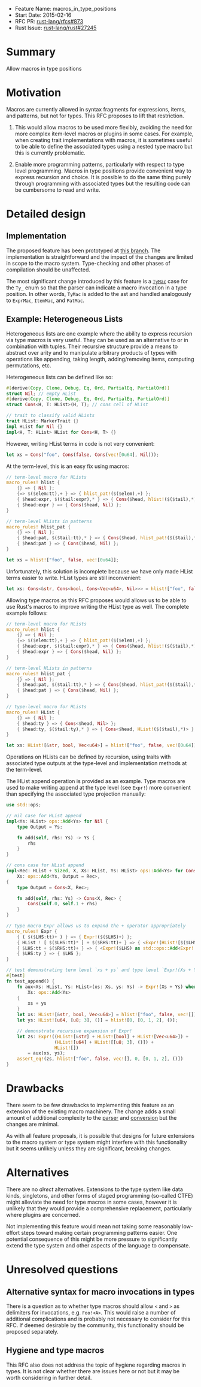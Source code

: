 - Feature Name: macros_in_type_positions
- Start Date: 2015-02-16
- RFC PR: [rust-lang/rfcs#873](https://github.com/rust-lang/rfcs/pull/873)
- Rust Issue: [rust-lang/rust#27245](https://github.com/rust-lang/rust/issues/27245)

# Summary

Allow macros in type positions

# Motivation

Macros are currently allowed in syntax fragments for expressions,
items, and patterns, but not for types. This RFC proposes to lift that
restriction.

1. This would allow macros to be used more flexibly, avoiding the
  need for more complex item-level macros or plugins in some
  cases. For example, when creating trait implementations with
  macros, it is sometimes useful to be able to define the
  associated types using a nested type macro but this is
  currently problematic.

2. Enable more programming patterns, particularly with respect to
  type level programming. Macros in type positions provide
  convenient way to express recursion and choice. It is possible
  to do the same thing purely through programming with associated
  types but the resulting code can be cumbersome to read and write.


# Detailed design

## Implementation

The proposed feature has been prototyped at
[this branch](https://github.com/freebroccolo/rust/commits/feature/type_macros). The
implementation is straightforward and the impact of the changes are
limited in scope to the macro system. Type-checking and other phases
of compilation should be unaffected.

The most significant change introduced by this feature is a
[`TyMac`](https://github.com/freebroccolo/rust/blob/f8f8dbb6d332c364ecf26b248ce5f872a7a67019/src/libsyntax/ast.rs#L1274-L1275)
case for the `Ty_` enum so that the parser can indicate a macro
invocation in a type position. In other words, `TyMac` is added to the
ast and handled analogously to `ExprMac`, `ItemMac`, and `PatMac`.

## Example: Heterogeneous Lists

Heterogeneous lists are one example where the ability to express
recursion via type macros is very useful. They can be used as an
alternative to or in combination with tuples. Their recursive
structure provide a means to abstract over arity and to manipulate
arbitrary products of types with operations like appending, taking
length, adding/removing items, computing permutations, etc.

Heterogeneous lists can be defined like so:

```rust
#[derive(Copy, Clone, Debug, Eq, Ord, PartialEq, PartialOrd)]
struct Nil; // empty HList
#[derive(Copy, Clone, Debug, Eq, Ord, PartialEq, PartialOrd)]
struct Cons<H, T: HList>(H, T); // cons cell of HList

// trait to classify valid HLists
trait HList: MarkerTrait {}
impl HList for Nil {}
impl<H, T: HList> HList for Cons<H, T> {}
```

However, writing HList terms in code is not very convenient:

```rust
let xs = Cons("foo", Cons(false, Cons(vec![0u64], Nil)));
```

At the term-level, this is an easy fix using macros:

```rust
// term-level macro for HLists
macro_rules! hlist {
    {} => { Nil };
    {=> $($elem:tt),+ } => { hlist_pat!($($elem),+) };
    { $head:expr, $($tail:expr),* } => { Cons($head, hlist!($($tail),*)) };
    { $head:expr } => { Cons($head, Nil) };
}

// term-level HLists in patterns
macro_rules! hlist_pat {
    {} => { Nil };
    { $head:pat, $($tail:tt),* } => { Cons($head, hlist_pat!($($tail),*)) };
    { $head:pat } => { Cons($head, Nil) };
}

let xs = hlist!["foo", false, vec![0u64]];
```

Unfortunately, this solution is incomplete because we have only made
HList terms easier to write. HList types are still inconvenient:

```rust
let xs: Cons<&str, Cons<bool, Cons<Vec<u64>, Nil>>> = hlist!["foo", false, vec![0u64]];
```

Allowing type macros as this RFC proposes would allows us to be
able to use Rust's macros to improve writing the HList type as
well. The complete example follows:

```rust
// term-level macro for HLists
macro_rules! hlist {
    {} => { Nil };
    {=> $($elem:tt),+ } => { hlist_pat!($($elem),+) };
    { $head:expr, $($tail:expr),* } => { Cons($head, hlist!($($tail),*)) };
    { $head:expr } => { Cons($head, Nil) };
}

// term-level HLists in patterns
macro_rules! hlist_pat {
    {} => { Nil };
    { $head:pat, $($tail:tt),* } => { Cons($head, hlist_pat!($($tail),*)) };
    { $head:pat } => { Cons($head, Nil) };
}

// type-level macro for HLists
macro_rules! HList {
    {} => { Nil };
    { $head:ty } => { Cons<$head, Nil> };
    { $head:ty, $($tail:ty),* } => { Cons<$head, HList!($($tail),*)> };
}

let xs: HList![&str, bool, Vec<u64>] = hlist!["foo", false, vec![0u64]];
```

Operations on HLists can be defined by recursion, using traits with
associated type outputs at the type-level and implementation methods
at the term-level.

The HList append operation is provided as an example. Type macros are
used to make writing append at the type level (see `Expr!`) more
convenient than specifying the associated type projection manually:

```rust
use std::ops;

// nil case for HList append
impl<Ys: HList> ops::Add<Ys> for Nil {
    type Output = Ys;

    fn add(self, rhs: Ys) -> Ys {
        rhs
    }
}

// cons case for HList append
impl<Rec: HList + Sized, X, Xs: HList, Ys: HList> ops::Add<Ys> for Cons<X, Xs> where
    Xs: ops::Add<Ys, Output = Rec>,
{
    type Output = Cons<X, Rec>;

    fn add(self, rhs: Ys) -> Cons<X, Rec> {
        Cons(self.0, self.1 + rhs)
    }
}

// type macro Expr allows us to expand the + operator appropriately
macro_rules! Expr {
    { ( $($LHS:tt)+ ) } => { Expr!($($LHS)+) };
    { HList ! [ $($LHS:tt)* ] + $($RHS:tt)+ } => { <Expr!(HList![$($LHS)*]) as std::ops::Add<Expr!($($RHS)+)>>::Output };
    { $LHS:tt + $($RHS:tt)+ } => { <Expr!($LHS) as std::ops::Add<Expr!($($RHS)+)>>::Output };
    { $LHS:ty } => { $LHS };
}

// test demonstrating term level `xs + ys` and type level `Expr!(Xs + Ys)`
#[test]
fn test_append() {
    fn aux<Xs: HList, Ys: HList>(xs: Xs, ys: Ys) -> Expr!(Xs + Ys) where
        Xs: ops::Add<Ys>
    {
        xs + ys
    }
    let xs: HList![&str, bool, Vec<u64>] = hlist!["foo", false, vec![]];
    let ys: HList![u64, [u8; 3], ()] = hlist![0, [0, 1, 2], ()];

    // demonstrate recursive expansion of Expr!
    let zs: Expr!((HList![&str] + HList![bool] + HList![Vec<u64>]) +
                  (HList![u64] + HList![[u8; 3], ()]) +
                  HList![])
        = aux(xs, ys);
    assert_eq!(zs, hlist!["foo", false, vec![], 0, [0, 1, 2], ()])
}
```

# Drawbacks

There seem to be few drawbacks to implementing this feature as an
extension of the existing macro machinery. The change adds a small
amount of additional complexity to the
[parser](https://github.com/freebroccolo/rust/commit/a224739e92a3aa1febb67d6371988622bd141361)
and
[conversion](https://github.com/freebroccolo/rust/commit/9341232087991dee73713dc4521acdce11a799a2)
but the changes are minimal.

As with all feature proposals, it is possible that designs for future
extensions to the macro system or type system might interfere with
this functionality but it seems unlikely unless they are significant,
breaking changes.

# Alternatives

There are no _direct_ alternatives. Extensions to the type system like
data kinds, singletons, and other forms of staged programming
(so-called CTFE) might alleviate the need for type macros in some
cases, however it is unlikely that they would provide a comprehensive
replacement, particularly where plugins are concerned.

Not implementing this feature would mean not taking some reasonably
low-effort steps toward making certain programming patterns
easier. One potential consequence of this might be more pressure to
significantly extend the type system and other aspects of the language
to compensate.

# Unresolved questions

## Alternative syntax for macro invocations in types

There is a question as to whether type macros should allow `<` and `>`
as delimiters for invocations, e.g. `Foo!<A>`. This would raise a
number of additional complications and is probably not necessary to
consider for this RFC. If deemed desirable by the community, this
functionality should be proposed separately.

## Hygiene and type macros

This RFC also does not address the topic of hygiene regarding macros
in types. It is not clear whether there are issues here or not but it
may be worth considering in further detail.
